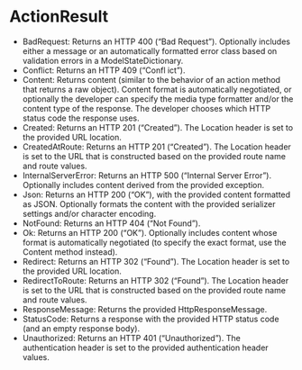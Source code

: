 # ActionResult

- BadRequest: Returns an HTTP 400 (“Bad Request”). Optionally includes either a message or an automatically formatted error class based on validation errors in a ModelStateDictionary. 
- Conflict: Returns an HTTP 409 (“Confl ict”). 
- Content: Returns content (similar to the behavior of an action method that returns a raw object). Content format is automatically negotiated, or optionally the developer can specify the media type formatter and/or the content type of the response. The developer chooses which HTTP status code the response uses. 
- Created: Returns an HTTP 201 (“Created”). The Location header is set to the provided URL location. 
- CreatedAtRoute: Returns an HTTP 201 (“Created”). The Location header is set to the URL that is constructed based on the provided route name and route values. 
- InternalServerError: Returns an HTTP 500 (“Internal Server Error”). Optionally includes content derived from the provided exception. 
- Json: Returns an HTTP 200 (“OK”), with the provided content formatted as JSON. Optionally formats the content with the provided serializer settings and/or character encoding. 
- NotFound: Returns an HTTP 404 (“Not Found”). 
- Ok: Returns an HTTP 200 (“OK”). Optionally includes content whose format is automatically negotiated (to specify the exact format, use the Content method instead). 
- Redirect: Returns an HTTP 302 (“Found”). The Location header is set to the provided URL location. 
- RedirectToRoute: Returns an HTTP 302 (“Found”). The Location header is set to the URL that is constructed based on the provided route name and route values. 
- ResponseMessage: Returns the provided HttpResponseMessage. 
- StatusCode: Returns a response with the provided HTTP status code (and an empty response body). 
- Unauthorized: Returns an HTTP 401 (“Unauthorized”). The authentication header is set to the provided authentication header values.
